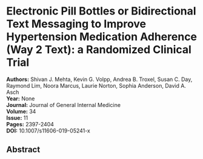 # Electronic Pill Bottles or Bidirectional Text Messaging to Improve Hypertension Medication Adherence (Way 2 Text): a Randomized Clinical Trial

**Authors:** Shivan J. Mehta, Kevin G. Volpp, Andrea B. Troxel, Susan C. Day, Raymond Lim, Noora Marcus, Laurie Norton, Sophia Anderson, David A. Asch  
**Year:** None  
**Journal:** Journal of General Internal Medicine  
**Volume:** 34  
**Issue:** 11  
**Pages:** 2397-2404  
**DOI:** 10.1007/s11606-019-05241-x  

## Abstract


